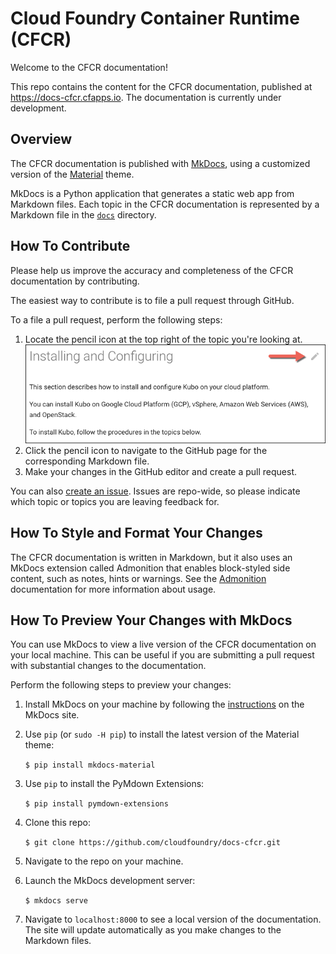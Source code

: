 # Cloud Foundry Container Runtime (CFCR)

Welcome to the CFCR documentation!

This repo contains the content for the CFCR documentation, published at https://docs-cfcr.cfapps.io. The documentation is currently under development.

## Overview

The CFCR documentation is published with [MkDocs](http://www.mkdocs.org/), using a customized version of the [Material](https://github.com/squidfunk/mkdocs-material) theme.

MkDocs is a Python application that generates a static web app from Markdown files. Each topic in the CFCR documentation is represented by a Markdown file in the [`docs`](https://github.com/cloudfoundry/docs-cfcr/tree/master/docs) directory.

## How To Contribute

Please help us improve the accuracy and completeness of the CFCR documentation by contributing.

The easiest way to contribute is to file a pull request through GitHub.

To a file a pull request, perform the following steps:

1. Locate the pencil icon at the top right of the topic you're looking at.
	![](readme.png)
1. Click the pencil icon to navigate to the GitHub page for the corresponding Markdown file.
1. Make your changes in the GitHub editor and create a pull request.

You can also [create an issue](https://github.com/cloudfoundry/docs-cfcr/issues/new). Issues are repo-wide, so please indicate which topic or topics you are leaving feedback for.

## How To Style and Format Your Changes

The CFCR documentation is written in Markdown, but it also uses an MkDocs extension called Admonition that enables block-styled side content, such as notes, hints or warnings. See the [Admonition](https://squidfunk.github.io/mkdocs-material/extensions/admonition/) documentation for more information about usage.

## How To Preview Your Changes with MkDocs

You can use MkDocs to view a live version of the CFCR documentation on your local machine. This can be useful if you are submitting a pull request with substantial changes to the documentation.

Perform the following steps to preview your changes:

1. Install MkDocs on your machine by following the [instructions](http://www.mkdocs.org/#installation) on the MkDocs site.
1. Use `pip` (or `sudo -H pip`) to install the latest version of the Material theme:

	`$ pip install mkdocs-material`
	
1. Use `pip` to install the PyMdown Extensions:

	`$ pip install pymdown-extensions`
	
1. Clone this repo:

	`$ git clone https://github.com/cloudfoundry/docs-cfcr.git`
	
1. Navigate to the repo on your machine.
1. Launch the MkDocs development server:

	`$ mkdocs serve`
	
1. Navigate to `localhost:8000` to see a local version of the documentation. The site will update automatically as you make changes to the Markdown files.
